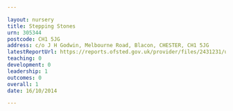 ```yaml
---

layout: nursery
title: Stepping Stones
urn: 305344
postcode: CH1 5JG
address: c/o J H Godwin, Melbourne Road, Blacon, CHESTER, CH1 5JG
latestReportUrl: https://reports.ofsted.gov.uk/provider/files/2431231/urn/305344.pdf
teaching: 0
development: 0
leadership: 1
outcomes: 0
overall: 1
date: 16/10/2014

---
```

